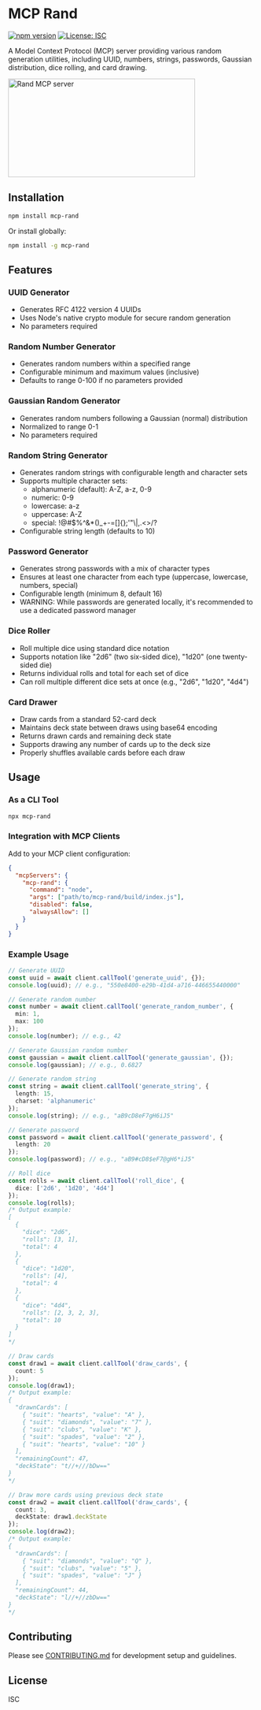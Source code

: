 # MCP Rand

[![npm version](https://badge.fury.io/js/mcp-rand.svg)](https://www.npmjs.com/package/mcp-rand)
[![License: ISC](https://img.shields.io/badge/License-ISC-blue.svg)](https://opensource.org/licenses/ISC)

A Model Context Protocol (MCP) server providing various random generation utilities, including UUID, numbers, strings, passwords, Gaussian distribution, dice rolling, and card drawing.

<a href="https://glama.ai/mcp/servers/ccd6b0hni8"><img width="380" height="200" src="https://glama.ai/mcp/servers/ccd6b0hni8/badge" alt="Rand MCP server" /></a>

## Installation

```bash
npm install mcp-rand
```

Or install globally:

```bash
npm install -g mcp-rand
```

## Features

### UUID Generator
- Generates RFC 4122 version 4 UUIDs
- Uses Node's native crypto module for secure random generation
- No parameters required

### Random Number Generator
- Generates random numbers within a specified range
- Configurable minimum and maximum values (inclusive)
- Defaults to range 0-100 if no parameters provided

### Gaussian Random Generator
- Generates random numbers following a Gaussian (normal) distribution
- Normalized to range 0-1
- No parameters required

### Random String Generator
- Generates random strings with configurable length and character sets
- Supports multiple character sets:
  * alphanumeric (default): A-Z, a-z, 0-9
  * numeric: 0-9
  * lowercase: a-z
  * uppercase: A-Z
  * special: !@#$%^&*()_+-=[]{};\'"\\|,.<>/?
- Configurable string length (defaults to 10)

### Password Generator
- Generates strong passwords with a mix of character types
- Ensures at least one character from each type (uppercase, lowercase, numbers, special)
- Configurable length (minimum 8, default 16)
- WARNING: While passwords are generated locally, it's recommended to use a dedicated password manager

### Dice Roller
- Roll multiple dice using standard dice notation
- Supports notation like "2d6" (two six-sided dice), "1d20" (one twenty-sided die)
- Returns individual rolls and total for each set of dice
- Can roll multiple different dice sets at once (e.g., "2d6", "1d20", "4d4")

### Card Drawer
- Draw cards from a standard 52-card deck
- Maintains deck state between draws using base64 encoding
- Returns drawn cards and remaining deck state
- Supports drawing any number of cards up to the deck size
- Properly shuffles available cards before each draw

## Usage

### As a CLI Tool

```bash
npx mcp-rand
```

### Integration with MCP Clients

Add to your MCP client configuration:

```json
{
  "mcpServers": {
    "mcp-rand": {
      "command": "node",
      "args": ["path/to/mcp-rand/build/index.js"],
      "disabled": false,
      "alwaysAllow": []
    }
  }
}
```

### Example Usage

```typescript
// Generate UUID
const uuid = await client.callTool('generate_uuid', {});
console.log(uuid); // e.g., "550e8400-e29b-41d4-a716-446655440000"

// Generate random number
const number = await client.callTool('generate_random_number', {
  min: 1,
  max: 100
});
console.log(number); // e.g., 42

// Generate Gaussian random number
const gaussian = await client.callTool('generate_gaussian', {});
console.log(gaussian); // e.g., 0.6827

// Generate random string
const string = await client.callTool('generate_string', {
  length: 15,
  charset: 'alphanumeric'
});
console.log(string); // e.g., "aB9cD8eF7gH6iJ5"

// Generate password
const password = await client.callTool('generate_password', {
  length: 20
});
console.log(password); // e.g., "aB9#cD8$eF7@gH6*iJ5"

// Roll dice
const rolls = await client.callTool('roll_dice', {
  dice: ['2d6', '1d20', '4d4']
});
console.log(rolls);
/* Output example:
[
  {
    "dice": "2d6",
    "rolls": [3, 1],
    "total": 4
  },
  {
    "dice": "1d20",
    "rolls": [4],
    "total": 4
  },
  {
    "dice": "4d4",
    "rolls": [2, 3, 2, 3],
    "total": 10
  }
]
*/

// Draw cards
const draw1 = await client.callTool('draw_cards', {
  count: 5
});
console.log(draw1);
/* Output example:
{
  "drawnCards": [
    { "suit": "hearts", "value": "A" },
    { "suit": "diamonds", "value": "7" },
    { "suit": "clubs", "value": "K" },
    { "suit": "spades", "value": "2" },
    { "suit": "hearts", "value": "10" }
  ],
  "remainingCount": 47,
  "deckState": "t//+///bDw=="
}
*/

// Draw more cards using previous deck state
const draw2 = await client.callTool('draw_cards', {
  count: 3,
  deckState: draw1.deckState
});
console.log(draw2);
/* Output example:
{
  "drawnCards": [
    { "suit": "diamonds", "value": "Q" },
    { "suit": "clubs", "value": "5" },
    { "suit": "spades", "value": "J" }
  ],
  "remainingCount": 44,
  "deckState": "l//+//zbDw=="
}
*/
```

## Contributing

Please see [CONTRIBUTING.md](CONTRIBUTING.md) for development setup and guidelines.

## License

ISC
